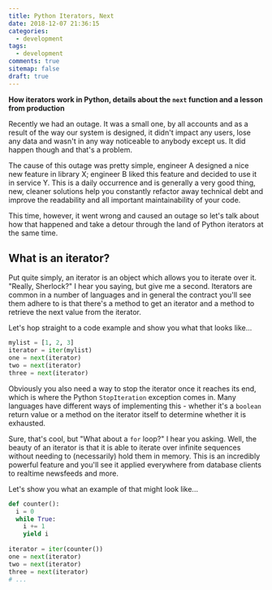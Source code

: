 ```yaml
---
title: Python Iterators, Next
date: 2018-12-07 21:36:15
categories:
  - development
tags: 
  - development
comments: true
sitemap: false
draft: true
---
```



**How iterators work in Python, details about the `next` function and a lesson from production**

Recently we had an outage. It was a small one, by all accounts and as a result of the way our system is designed, it didn't impact any users, lose any data and wasn't in any way noticeable to anybody except us. It did happen though and that's a problem.

The cause of this outage was pretty simple, engineer A designed a nice new feature in library X; engineer B liked this feature and decided to use it in service Y. This is a daily occurrence and is generally a very good thing, new, cleaner solutions help you constantly refactor away technical debt and improve the readability and all important maintainability of your code.

This time, however, it went wrong and caused an outage so let's talk about how that happened and take a detour through the land of Python iterators at the same time.

<!--more-->

## What is an iterator?

Put quite simply, an iterator is an object which allows you to iterate over it. "Really, Sherlock?" I hear you saying, but give me a second. Iterators are common in a number of languages and in general the contract you'll see them adhere to is that there's a method to get an iterator and a method to retrieve the next value from the iterator.

Let's hop straight to a code example and show you what that looks like...

```python
mylist = [1, 2, 3]
iterator = iter(mylist)
one = next(iterator)
two = next(iterator)
three = next(iterator)
```

Obviously you also need a way to stop the iterator once it reaches its end, which is where the Python `StopIteration` exception comes in. Many languages have different ways of implementing this - whether it's a `boolean` return value or a method on the iterator itself to determine whether it is exhausted.

Sure, that's cool, but "What about a `for` loop?" I hear you asking. Well, the beauty of an iterator is that it is able to iterate over infinite sequences without needing to (necessarily) hold them in memory. This is an incredibly powerful feature and you'll see it applied everywhere from database clients to realtime newsfeeds and more.

Let's show you what an example of that might look like...

```python
def counter():
  i = 0
  while True:
    i += 1
    yield i
    
iterator = iter(counter())
one = next(iterator)
two = next(iterator)
three = next(iterator)
# ...
```